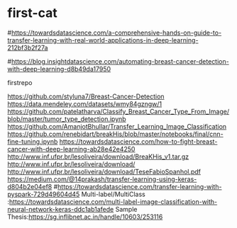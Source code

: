 # first-cat
#https://towardsdatascience.com/a-comprehensive-hands-on-guide-to-transfer-learning-with-real-world-applications-in-deep-learning-212bf3b2f27a

#https://blog.insightdatascience.com/automating-breast-cancer-detection-with-deep-learning-d8b49da17950


firstrepo

https://github.com/styluna7/Breast-Cancer-Detection
https://data.mendeley.com/datasets/wmy84gzngw/1
https://github.com/patelatharva/Classify_Breast_Cancer_Type_From_Image/blob/master/tumor_type_detection.ipynb
https://github.com/AmanjotBhullar/Transfer_Learning_Image_Classification
https://github.com/renebidart/breakHis/blob/master/notebooks/final/cnn-fine-tuning.ipynb
https://towardsdatascience.com/how-to-fight-breast-cancer-with-deep-learning-ab28e42e4250
http://www.inf.ufpr.br/lesoliveira/download/BreaKHis_v1.tar.gz
http://www.inf.ufpr.br/lesoliveira/download/
http://www.inf.ufpr.br/lesoliveira/download/TeseFabioSpanhol.pdf
https://medium.com/@14prakash/transfer-learning-using-keras-d804b2e04ef8
#https://towardsdatascience.com/transfer-learning-with-pyspark-729d49604d45
Multi-label/MultiClass :https://towardsdatascience.com/multi-label-image-classification-with-neural-network-keras-ddc1ab1afede
Sample Thesis:https://sg.inflibnet.ac.in/handle/10603/253116
